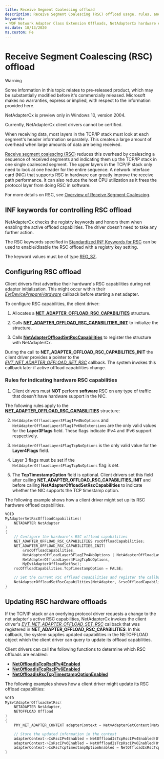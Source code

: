 ```yaml
---
title: Receive Segment Coalescing offload
description: Receive Segment Coalescing (RSC) offload usage, rules, and examples in NetAdapterCx.
keywords:
- WDF Network Adapter Class Extension Offloads, NetAdapterCx hardware offloads, NetAdapterCx Offloads, NetAdapter Offloads, Receive Segment Coalescing offload, RSC
ms.date: 10/13/2020
ms.custom: Fe
---
```


# Receive Segment Coalescing (RSC) offload

> [!WARNING]
> Some information in this topic relates to pre-released product, which may be substantially modified before it's commercially released. Microsoft makes no warranties, express or implied, with respect to the information provided here.
>
> NetAdapterCx is preview only in Windows 10, version 2004.
>
> Currently, NetAdapterCx client drivers cannot be certified.

When receiving data, most layers in the TCP/IP stack must look at each segment's header information separately. This creates a large amount of overhead when large amounts of data are being received.

[Receive segment coalescing (RSC)](../network/overview-of-receive-segment-coalescing.md) reduces this overhead by coalescing a sequence of received segments and indicating them up the TCP/IP stack in one single coalesced segment. The upper layers in the TCP/IP stack only need to look at one header for the entire sequence.
A network interface card (NIC) that supports RSC in hardware can greatly improve the receive path performance. It can also reduce the host CPU utilization as it frees the protocol layer from doing RSC in software.

For more details on RSC, see [Overview of Receive Segment Coalescing](../network/overview-of-receive-segment-coalescing.md).

## INF keywords for controlling RSC offload

NetAdapterCx checks the registry keywords and honors them when enabling the active offload capabilities. The driver doesn't need to take any further action.

The RSC keywords specified in [Standardized INF Keywords for RSC](../network/standardized-inf-keywords-for-rsc.md) can be used to enable/disable the RSC offload with a registry key setting.

The keyword values must be of type [REG_SZ](/windows/win32/sysinfo/registry-value-types).

## Configuring RSC offload

Client drivers first advertise their hardware's RSC capabilities during net adapter initialization. This might occur within their [*EvtDevicePrepareHardware*](/windows-hardware/drivers/ddi/wdfdevice/nc-wdfdevice-evt_wdf_device_prepare_hardware) callback before starting a net adapter.

To configure RSC capabilities, the client driver:

1. Allocates a [**NET_ADAPTER_OFFLOAD_RSC_CAPABILITIES**](/windows-hardware/drivers/ddi/netadapteroffload/ns-netadapteroffload-_net_adapter_offload_rsc_capabilities) structure.

1. Calls [**NET_ADAPTER_OFFLOAD_RSC_CAPABILITIES_INIT**](/windows-hardware/drivers/ddi/netadapteroffload/nf-netadapteroffload-net_adapter_offload_rsc_capabilities_init) to initialize the structure.

1. Calls [**NetAdapterOffloadSetRscCapabilities**](/windows-hardware/drivers/ddi/netadapteroffload/nf-netadapteroffload-netadapteroffloadsetrsccapabilities) to register the structure with NetAdapterCx.
 
During the call to **NET_ADAPTER_OFFLOAD_RSC_CAPABILITIES_INIT** the client driver provides a pointer to the [*EVT_NET_ADAPTER_OFFLOAD_SET_RSC*](/windows-hardware/drivers/ddi/netadapteroffload/nc-netadapteroffload-evt_net_adapter_offload_set_rsc) callback. The system invokes this callback later if active offload capabilities change.

### Rules for indicating hardware RSC capabilities

1. Client drivers must **NOT** perform **software** RSC on any type of traffic that doesn't have hardware support in the NIC.

The following rules apply to the [**NET_ADAPTER_OFFLOAD_RSC_CAPABILITIES**](/windows-hardware/drivers/ddi/netadapteroffload/ns-netadapteroffload-_net_adapter_offload_rsc_capabilities) structure:

2. `NetAdapterOffloadLayer3FlagIPv4NoOptions` and `NetAdapterOffloadLayer3FlagIPv6NoExtensions` are the only valid values for the **Layer3Flags** field. These flags indicate IPv4 and IPv6 support respectively.

3. `NetAdapterOffloadLayer4FlagTcpNoOptions` is the only valid value for the **Layer4Flags** field.

4. Layer 3 flags must be set if the `NetAdapterOffloadLayer4FlagTcpNoOptions` flag is set.

5. The **TcpTimestampOption** field is optional. Client drivers set this field after calling **NET_ADAPTER_OFFLOAD_RSC_CAPABILITIES_INIT** and before calling **NetAdapterOffloadSetRscCapabilities** to indicate whether the NIC supports the TCP timestamp option.

The following example shows how a client driver might set up its RSC hardware offload capabilities.

```C++
VOID
MyAdapterSetRscOffloadCapabilities(
    NETADAPTER NetAdapter
)
{
    // Configure the hardware's RSC offload capabilities
    NET_ADAPTER_OFFLOAD_RSC_CAPABILITIES rscOffloadCapabilities;
    NET_ADAPTER_OFFLOAD_RSC_CAPABILITIES_INIT(
        &rscOffloadCapabilities,
        NetAdapterOffloadLayer3FlagIPv4NoOptions | NetAdapterOffloadLayer3FlagIPv6NoExtensions,
        NetAdapterOffloadLayer4FlagTcpNoOptions,
        MyEvtAdapterOffloadSetRsc);
    rscOffloadCapabilities.TcpTimestampOption = FALSE;

    // Set the current RSC offload capabilities and register the callback for future changes in active capabilities
    NetAdapterOffloadSetRscCapabilities(NetAdapter, &rscOffloadCapabilities);
}
```

## Updating RSC hardware offloads

If the TCP/IP stack or an overlying protocol driver requests a change to the net adapter's active RSC capabilities, NetAdapterCx invokes the client driver's [*EVT_NET_ADAPTER_OFFLOAD_SET_RSC*](/windows-hardware/drivers/ddi/netadapteroffload/nc-netadapteroffload-evt_net_adapter_offload_set_rsc) callback that was registered in **NET_ADAPTER_OFFLOAD_RSC_CAPABILITIES**. In this callback, the system supplies updated capabilities in the NETOFFLOAD object which the client driver can query to update its offload capabilities.

Client drivers can call the following functions to determine which RSC offloads are enabled:

* [**NetOffloadIsTcpRscIPv4Enabled**](/windows-hardware/drivers/ddi/netadapteroffload/nf-netadapteroffload-netoffloadistcprscipv4enabled)
* [**NetOffloadIsTcpRscIPv6Enabled**](/windows-hardware/drivers/ddi/netadapteroffload/nf-netadapteroffload-netoffloadistcprscipv6enabled)
* [**NetOffloadIsRscTcpTimestampOptionEnabled**](/windows-hardware/drivers/ddi/netadapteroffload/nf-netadapteroffload-netoffloadisrsctcptimestampoptionenabled)


The following examples shows how a client driver might update its RSC offload capabilities:
```C++
VOID
MyEvtAdapterOffloadSetRsc(
    NETADAPTER NetAdapter,
    NETOFFLOAD Offload
)
{
    PMY_NET_ADAPTER_CONTEXT adapterContext = NetvAdapterGetContext(NetAdapter);

    // Store the updated information in the context
    adapterContext->IsRscIPv4Enabled = NetOffloadIsTcpRscIPv4Enabled(Offload);
    adapterContext->IsRscIPv6Enabled = NetOffloadIsTcpRscIPv6Enabled(Offload);
    adapterContext->IsRscTcpTimestampOptionEnabled = NetOffloadIsRscTcpTimestampOptionEnabled(Offload);
}
```
